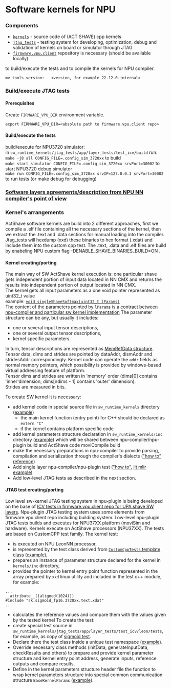# Software kernels for NPU

### Components
- [`kernels`](kernels) - source code of (ACT SHAVE) cpp kernels  
- [`jtag_tests`](jtag_tests) - testing system for developing, optimization, debug and validation of kernels on board or simulator through JTAG  
- [`firmware.vpu.client`](firmware.vpu.client) repository is necessary (should be available locally)

to build/execute the tests and to compile the kernels for NPU compiler.
```
mv_tools_version:   <version, for example 22.12.0-internal>
```
### Build/execute JTAG tests
#### Prerequisites

Create `FIRMWARE_VPU_DIR` environment variable.
```
export FIRMWARE_VPU_DIR=<absolute path to firmware.vpu.client repo>
```

#### Build/execute the tests
build/execute for NPU3720 simulator:  
in `sw_runtime_kernels/jtag_tests/app/layer_tests/test_icv/build` run:  
`make -j8 all CONFIG_FILE=.config_sim_3720xx` to build  
`make start_simulator CONFIG_FILE=.config_sim_3720xx srvPort=30002` to start NPU3720 debug simulator  
`make run CONFIG_FILE=.config_sim_3720xx srvIP=127.0.0.1 srvPort=30002` to run tests (or make debug for debugging)

### [Software layers agreements/description from NPU NN compiler's point of view](https://docs.intel.com/documents/MovidiusInternal/vpu2/Common/SW/VPUX_NN_Compiler_SAS/VPUX_NN_Compiler_SAS.html#software-layers)

### Kernel's arrangements
ActShave software kernels are build into 2 different approaches, first we compile a .elf file containing
all the necessary sections of the kernel, then we extract the .text and .data sections for manual loading into the compiler.
Jtag_tests will hexdump (xxd) these binaries to hex format (.xdat) and include them into the custom cpp test.
The .text, .data and .elf files are build by enabeling NPU custom flag -DENABLE_SHAVE_BINARIES_BUILD=ON .

#### Kernel creating/porting 
The main way of SW ActShave kernel execution is: one particular shave gets 
independent portion of input data located in NN CMX and returns the results 
into independent portion of output located in NN CMX.  
The kernel gets all input parameters as a one void pointer represented as uint32_t value  
example: [`void singleShaveSoftmax(uint32_t lParams)`](kernels/src/singleShaveSoftmax.cpp#L526)  
The content of the parameters pointed by [`lParams`](kernels/inc/param_softmax.h#L21) is a [contract between
npu-compiler and particular sw kernel implementation](https://docs.intel.com/documents/MovidiusInternal/vpu2/Common/SW/VPUX_NN_Compiler_SAS/VPUX_NN_Compiler_SAS.html#software-layers)
The parameter structure can be any, but usually it includes:
- one or several input tensor descriptions,
- one or several output tensor descriptions,
- kernel specific parameters.  

In turn, tensor descriptions are represented as [MemRefData structure](kernels/inc/common_types.h#L80).  
Tensor data, dims and strides are pointed by dataAddr, dismAddr and stridesAddr correspondingly.
Kernel code can operate the `addr` fields as normal memory pointers,
which possibility is provided by windows-based virtual addressing feature of platform.  
Tensor dims and strides are written in 'memory' order
(dims[0] contains 'inner'dimension, dims[ndims - 1] contains 'outer' dimension).  
Strides are measured in bits.

To create SW kernel it is necessary:
- add kernel code in special source file in `sw_runtime_kernels` directory ([example](kernels/src/sigmoid_fp16.c))
  - the main kernel function (entry point) for C++ should be declared as `extern "C"`
  - if the kernel contains platform specific code
- add kernel parameters structure declaration in `sw_runtime_kernels/inc` directory ([example](kernels/inc/param_sigmoid.h))
which will be shared between npu-compiler/npu-plugin build and ActShave code moviCompile build
- make the necessary preparations in npu-compiler to provide
parsing, compilation and serialization through the compiler's dialects (["how to" reference](../src/vpux_compiler/docs/npu2_7_sw_layer_enabling.md))
- Add single layer npu-compiler/npu-plugin test (["how to"](../src/vpux_compiler/docs/npu2_7_sw_layer_enabling.md), [lit mlir example](../tests/lit/NPU/act_shave/act_shave_gen_single_sigmoid_37XX.mlir))
- Add low-level JTAG tests as described in the next section. 

#### JTAG test creating/porting 
Low level sw-kernel JTAG testing system in npu-plugin is being developed on the base of
[ICV tests in firmware.vpu.client repo for UPA shave SW layers](${FIRMWARE_VPU_DIR}/vpu2/validation/validationApps/system/nn/mvTensor).
Npu-plugin JTAG testing system uses some elements from firmware.vpu.client repo
including building system.
Low-level npu-plugin JTAG tests builds and executes for NPU37XX platform (moviSim and hardware).
Kernels execute on ActShave processors (NPU37XX).
The tests are based on CustomCPP test family.
The kernel test:
- is executed on NPU LeonNN processor,
- is represented by the test class derived from [`CustomCppTests` template class](jtag_tests/app/layer_tests/test_icv/leon/tests/custom_cpp_tests.h#L26)
([example](jtag_tests/app/layer_tests/test_icv/leon/tests/custom_cpp_sigmoid.cpp#L23)),
- prepares an instance of parameter structure
declared for the kernel in `kernels/inc` directory,
- provides the pointer to kernel entry point function represented in the array prepared by
`xxd` linux utility and included in the test c++ module, for example:  
```
...
__attribute__((aligned(1024)))
#include "sk.sigmoid_fp16.3720xx.text.xdat"
...

```
- calculates the reference values and compare them with the values given by the tested kernel 
To create the test: 
- create special test source in `sw_runtime_kernels/jtag_tests/app/layer_tests/test_icv/leon/tests`,
for example, as copy of [sigmoid test](jtag_tests/app/layer_tests/test_icv/leon/tests/custom_cpp_sigmoid.cpp).
- Declare there the test class inside a unique test namespace ([example](jtag_tests/app/layer_tests/test_icv/leon/tests/custom_cpp_sigmoid.cpp#L13)).
- Override necessary class methods (initData, generateInputData, checkResults and others)
to prepare and provide kernel parameter structure and kernel entry point address,
generate inputs, reference outputs and compare results.
- Define in the kernel parameters structure header file 
the function to wrap kernel parameters structure into special common communication structure `BaseKernelParams`
([example](kernels/inc/param_sigmoid.h#L22)).
